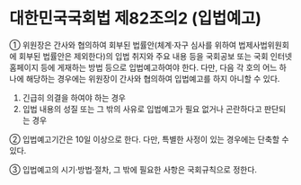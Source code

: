 # 대한민국국회법 제82조의2 (입법예고)

① 위원장은 간사와 협의하여 회부된 법률안(체계·자구 심사를 위하여 법제사법위원회에 회부된 법률안은 제외한다)의 입법 취지와 주요 내용 등을 국회공보 또는 국회 인터넷 홈페이지 등에 게재하는 방법 등으로 입법예고하여야 한다. 다만, 다음 각 호의 어느 하나에 해당하는 경우에는 위원장이 간사와 협의하여 입법예고를 하지 아니할 수 있다.
  1. 긴급히 의결을 하여야 하는 경우
  2. 입법 내용의 성질 또는 그 밖의 사유로 입법예고가 필요 없거나 곤란하다고 판단되는 경우

② 입법예고기간은 10일 이상으로 한다. 다만, 특별한 사정이 있는 경우에는 단축할 수 있다.

③ 입법예고의 시기·방법·절차, 그 밖에 필요한 사항은 국회규칙으로 정한다.

